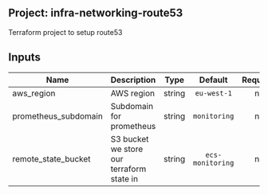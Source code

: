 ## Project: infra-networking-route53

Terraform project to setup route53



## Inputs

| Name | Description | Type | Default | Required |
|------|-------------|:----:|:-----:|:-----:|
| aws_region | AWS region | string | `eu-west-1` | no |
| prometheus_subdomain | Subdomain for prometheus | string | `monitoring` | no |
| remote_state_bucket | S3 bucket we store our terraform state in | string | `ecs-monitoring` | no |

